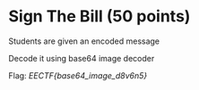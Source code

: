 # Sign The Bill (50 points)

Students are given an encoded message

Decode it using base64 image decoder

Flag: *EECTF{base64_image_d8v6n5}*


